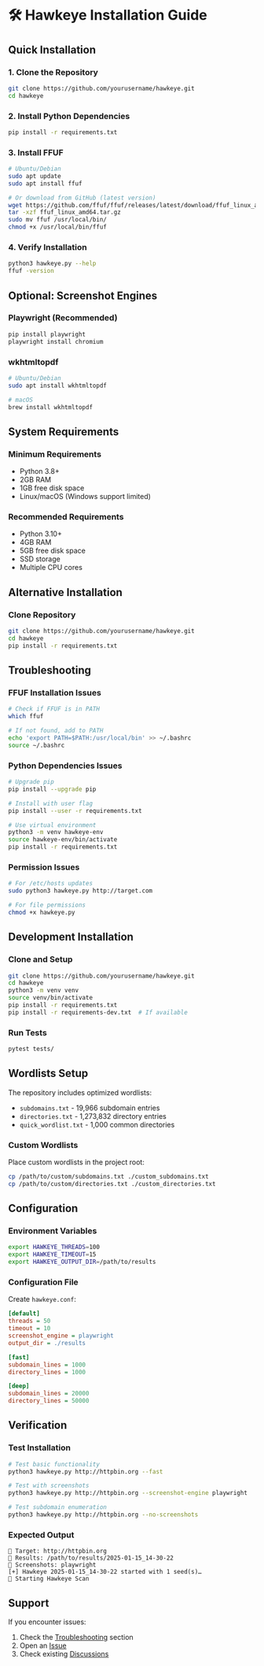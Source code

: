 # 🛠️ Hawkeye Installation Guide

## Quick Installation

### 1. Clone the Repository
```bash
git clone https://github.com/yourusername/hawkeye.git
cd hawkeye
```

### 2. Install Python Dependencies
```bash
pip install -r requirements.txt
```

### 3. Install FFUF
```bash
# Ubuntu/Debian
sudo apt update
sudo apt install ffuf

# Or download from GitHub (latest version)
wget https://github.com/ffuf/ffuf/releases/latest/download/ffuf_linux_amd64.tar.gz
tar -xzf ffuf_linux_amd64.tar.gz
sudo mv ffuf /usr/local/bin/
chmod +x /usr/local/bin/ffuf
```

### 4. Verify Installation
```bash
python3 hawkeye.py --help
ffuf -version
```

## Optional: Screenshot Engines

### Playwright (Recommended)
```bash
pip install playwright
playwright install chromium
```

### wkhtmltopdf
```bash
# Ubuntu/Debian
sudo apt install wkhtmltopdf

# macOS
brew install wkhtmltopdf
```

## System Requirements

### Minimum Requirements
- Python 3.8+
- 2GB RAM
- 1GB free disk space
- Linux/macOS (Windows support limited)

### Recommended Requirements
- Python 3.10+
- 4GB RAM
- 5GB free disk space
- SSD storage
- Multiple CPU cores

## Alternative Installation

### Clone Repository
```bash
git clone https://github.com/yourusername/hawkeye.git
cd hawkeye
pip install -r requirements.txt
```

## Troubleshooting

### FFUF Installation Issues
```bash
# Check if FFUF is in PATH
which ffuf

# If not found, add to PATH
echo 'export PATH=$PATH:/usr/local/bin' >> ~/.bashrc
source ~/.bashrc
```

### Python Dependencies Issues
```bash
# Upgrade pip
pip install --upgrade pip

# Install with user flag
pip install --user -r requirements.txt

# Use virtual environment
python3 -m venv hawkeye-env
source hawkeye-env/bin/activate
pip install -r requirements.txt
```

### Permission Issues
```bash
# For /etc/hosts updates
sudo python3 hawkeye.py http://target.com

# For file permissions
chmod +x hawkeye.py
```

## Development Installation

### Clone and Setup
```bash
git clone https://github.com/yourusername/hawkeye.git
cd hawkeye
python3 -m venv venv
source venv/bin/activate
pip install -r requirements.txt
pip install -r requirements-dev.txt  # If available
```

### Run Tests
```bash
pytest tests/
```

## Wordlists Setup

The repository includes optimized wordlists:
- `subdomains.txt` - 19,966 subdomain entries
- `directories.txt` - 1,273,832 directory entries
- `quick_wordlist.txt` - 1,000 common directories

### Custom Wordlists
Place custom wordlists in the project root:
```bash
cp /path/to/custom/subdomains.txt ./custom_subdomains.txt
cp /path/to/custom/directories.txt ./custom_directories.txt
```

## Configuration

### Environment Variables
```bash
export HAWKEYE_THREADS=100
export HAWKEYE_TIMEOUT=15
export HAWKEYE_OUTPUT_DIR=/path/to/results
```

### Configuration File
Create `hawkeye.conf`:
```ini
[default]
threads = 50
timeout = 10
screenshot_engine = playwright
output_dir = ./results

[fast]
subdomain_lines = 1000
directory_lines = 1000

[deep]
subdomain_lines = 20000
directory_lines = 50000
```

## Verification

### Test Installation
```bash
# Test basic functionality
python3 hawkeye.py http://httpbin.org --fast

# Test with screenshots
python3 hawkeye.py http://httpbin.org --screenshot-engine playwright

# Test subdomain enumeration
python3 hawkeye.py http://httpbin.org --no-screenshots
```

### Expected Output
```
🎯 Target: http://httpbin.org
📁 Results: /path/to/results/2025-01-15_14-30-22
📸 Screenshots: playwright
[+] Hawkeye 2025-01-15_14-30-22 started with 1 seed(s)…
🚀 Starting Hawkeye Scan
```

## Support

If you encounter issues:
1. Check the [Troubleshooting](README.md#troubleshooting) section
2. Open an [Issue](https://github.com/yourusername/hawkeye/issues)
3. Check existing [Discussions](https://github.com/yourusername/hawkeye/discussions)
